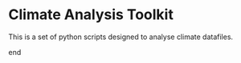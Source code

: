 # Climate Analysis Toolkit

This is a set of python scripts designed to analyse climate datafiles.


end
